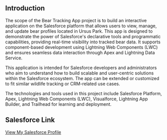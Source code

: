 

 ## Introduction
The scope of the Bear Tracking App project is to build an interactive application on the Salesforce platform that allows users to view, manage, and update bear profiles located in Ursus Park. This app is designed to demonstrate the power of Salesforce's declarative tools and programmatic capabilities, providing real-time visibility into tracked bear data. It supports component-based development using Lightning Web Components (LWC) and ensures seamless data interaction through Apex and Lightning Data Service.

This application is intended for Salesforce developers and administrators who aim to understand how to build scalable and user-centric solutions within the Salesforce ecosystem. The app can be extended or customized to fit similar wildlife tracking or CRM-related use cases.

The technologies and tools used in this project include Salesforce Platform, Apex, Lightning Web Components (LWC), Visualforce, Lightning App Builder, and Trailhead for learning and deployment.

 ## Salesforce Link
  [View My Salesforce Profile](https://www.salesforce.com/trailblazer/n81yihads114d7d956)

